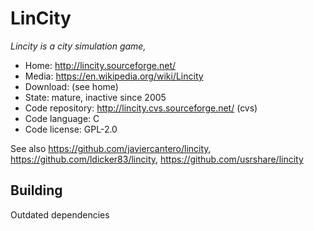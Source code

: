 # LinCity

_Lincity is a city simulation game,_

- Home: http://lincity.sourceforge.net/
- Media: https://en.wikipedia.org/wiki/Lincity
- Download: (see home)
- State: mature, inactive since 2005
- Code repository: http://lincity.cvs.sourceforge.net/ (cvs)
- Code language: C
- Code license: GPL-2.0

See also https://github.com/javiercantero/lincity, https://github.com/ldicker83/lincity, https://github.com/usrshare/lincity

## Building

Outdated dependencies

